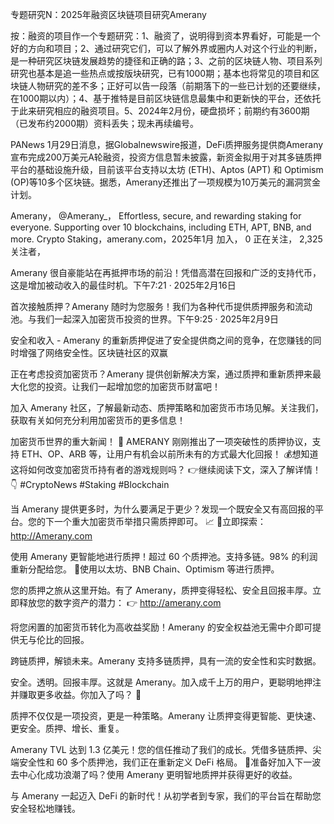 专题研究N：2025年融资区块链项目研究Amerany

按：融资的项目作一个专题研究：1、融资了，说明得到资本界看好，可能是一个好的方向和项目；2、通过研究它们，可以了解外界或圈内人对这个行业的判断，是一种研究区块链发展趋势的捷径和正确的路；3、之前的区块链人物、项目系列研究也基本是追一些热点或按版块研究，已有1000期；基本也将常见的项目和区块链人物研究的差不多；正好可以告一段落（前期落下的一些已计划的还要继续，在1000期以内）；4、基于推特是目前区块链信息最集中和更新快的平台，还依托于此来研究相应的融资项目。5、2024年2月份，硬盘损坏；前期约有3600期（已发布约2000期）资料丢失；现未再续编号。

PANews 1月29日消息，据Globalnewswire报道，DeFi质押服务提供商Amerany宣布完成200万美元A轮融资，投资方信息暂未披露，新资金拟用于对其多链质押平台的基础设施升级，目前该平台支持以太坊 (ETH)、Aptos (APT) 和 Optimism (OP)等10多个区块链。据悉，Amerany还推出了一项规模为10万美元的漏洞赏金计划。

Amerany，
@Amerany_，
Effortless, secure, and rewarding staking for everyone. Supporting over 10 blockchains, including ETH, APT, BNB, and more.
Crypto Staking，amerany.com，2025年1月 加入，
0 正在关注，
2,325 关注者，

Amerany 很自豪能站在再抵押市场的前沿！凭借高潜在回报和广泛的支持代币，这是增加被动收入的最佳时机。下午7:21 · 2025年2月16日

首次接触质押？Amerany 随时为您服务！我们为各种代币提供质押服务和流动池。与我们一起深入加密货币投资的世界。下午9:25 · 2025年2月9日

安全和收入 - Amerany 的重新质押促进了安全提供商之间的竞争，在您赚钱的同时增强了网络安全性。区块链社区的双赢

正在考虑投资加密货币？Amerany 提供创新解决方案，通过质押和重新质押来最大化您的投资。让我们一起增加您的加密货币财富吧！

加入 Amerany 社区，了解最新动态、质押策略和加密货币市场见解。关注我们，获取有关如何充分利用加密货币的更多信息！

加密货币世界的重大新闻！ 🌟 AMERANY 刚刚推出了一项突破性的质押协议，支持 ETH、OP、ARB 等，让用户有机会以前所未有的方式最大化回报！ 💰想知道这将如何改变加密货币持有者的游戏规则吗？ 👉继续阅读下文，深入了解详情！ 👇 #CryptoNews #Staking #Blockchain

当 Amerany 提供更多时，为什么要满足于更少？发现一个既安全又有高回报的平台。您的下一个重大加密货币举措只需质押即可。 📈 🔗立即探索： http://Amerany.com

使用 Amerany 更智能地进行质押！超过 60 个质押池。支持多链。98% 的利润重新分配给您。 🔗使用以太坊、BNB Chain、Optimism 等进行质押。

您的质押之旅从这里开始。有了 Amerany，质押变得轻松、安全且回报丰厚。立即释放您的数字资产的潜力： 👉 http://amerany.com

将您闲置的加密货币转化为高收益奖励！Amerany 的安全权益池无需中介即可提供无与伦比的回报。

跨链质押，解锁未来。Amerany 支持多链质押，具有一流的安全性和实时数据。

安全。透明。回报丰厚。这就是 Amerany。加入成千上万的用户，更聪明地押注并赚取更多收益。你加入了吗？ 🚀

质押不仅仅是一项投资，更是一种策略。Amerany 让质押变得更智能、更快速、更安全。质押、增长、重复。 

Amerany TVL 达到 1.3 亿美元！您的信任推动了我们的成长。凭借多链质押、尖端安全性和 60 多个质押池，我们正在重新定义 DeFi 格局。 💎准备好加入下一波去中心化成功浪潮了吗？使用 Amerany 更明智地质押并获得更好的收益。 

与 Amerany 一起迈入 DeFi 的新时代！从初学者到专家，我们的平台旨在帮助您安全轻松地赚钱。